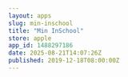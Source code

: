 ```yaml
---
layout: apps
slug: min-inschool
title: "Min InSchool"
store: apple
app_id: 1488297186
date: 2025-08-21T14:07:26Z
published: 2019-12-18T08:00:00Z
---
```

